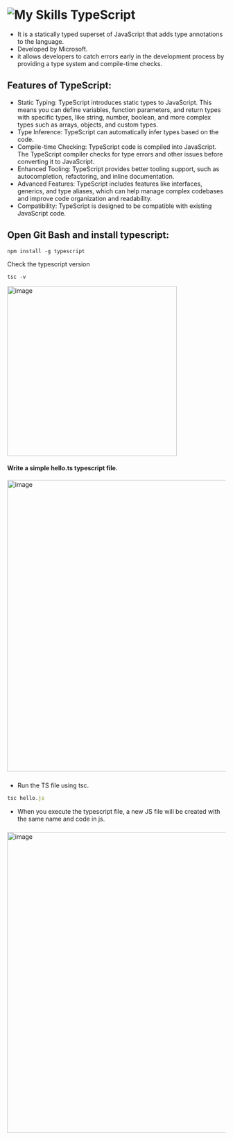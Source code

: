 # ![My Skills](https://skillicons.dev/icons?i=typescript) TypeScript
- It is a statically typed superset of JavaScript that adds type annotations to the language.
- Developed by Microsoft.
- it allows developers to catch errors early in the development process by providing a type system and compile-time checks.

## Features of TypeScript:
- Static Typing: TypeScript introduces static types to JavaScript. This means you can define variables, function parameters, and return types with specific types, like string, number, boolean, and more complex types such as arrays, objects, and custom types.
- Type Inference: TypeScript can automatically infer types based on the code.
- Compile-time Checking: TypeScript code is compiled into JavaScript. The TypeScript compiler checks for type errors and other issues before converting it to JavaScript.
- Enhanced Tooling: TypeScript provides better tooling support, such as autocompletion, refactoring, and inline documentation.
- Advanced Features: TypeScript includes features like interfaces, generics, and type aliases, which can help manage complex codebases and improve code organization and readability.
- Compatibility: TypeScript is designed to be compatible with existing JavaScript code.

## Open Git Bash and install typescript:
```
npm install -g typescript
```
Check the typescript version
```
tsc -v
```
<img width="391" alt="image" src="https://github.com/user-attachments/assets/0711a6f9-f7d9-4c29-a3a8-d552d926dd2c">

#### Write a simple hello.ts typescript file.

<img width="671" alt="image" src="https://github.com/user-attachments/assets/d26f6cb2-23c1-4d85-bf6f-fa4be367e38d">

###

- Run the TS file using tsc.

```javascript
tsc hello.js
```
- When you execute the typescript file, a new JS file will be created with the same name and code in js.
###
<img width="692" alt="image" src="https://github.com/user-attachments/assets/5ae6d9a5-1dcd-4abb-bb3e-4ebc9f26b5fb">
